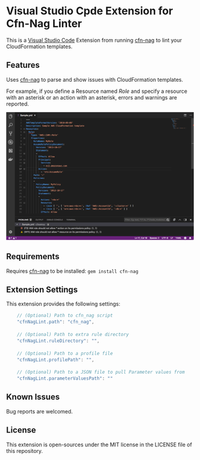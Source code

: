 # Visual Studio Cpde Extension for Cfn-Nag Linter

This is a [Visual Studio Code](https://code.visualstudio.com) Extension from running [cfn-nag](https://github.com/stelligent/cfn_nag) to lint your CloudFormation templates.

## Features

Uses [cfn-nag](https://github.com/stelligent/cfn_nag) to parse and show issues with CloudFormation templates.

For example, if you define a Resource named *Role* and specify a resource with an asterisk or an action with an asterisk, errors and warnings are reported.

![Preview](https://github.com/mwpearce/Cfn-Nag-Extension/blob/master/images/preview.png)

## Requirements

Requires [cfn-nag](https://github.com/stelligent/cfn_nag) to be installed: `gem install cfn-nag`

## Extension Settings

This extension provides the following settings:

```javascript
	// (Optional) Path to cfn_nag script
	"cfnNagLint.path": "cfn_nag",

	// (Optional) Path to extra rule directory
	"cfnNagLint.ruleDirectory": "",

	// (Optional) Path to a profile file
	"cfnNagLint.profilePath": "",

	// (Optional) Path to a JSON file to pull Parameter values from
	"cfnNagLint.parameterValuesPath": ""
```

## Known Issues

Bug reports are welcomed.

## License

This extension is open-sources under the MIT license in the LICENSE file of this repository.
